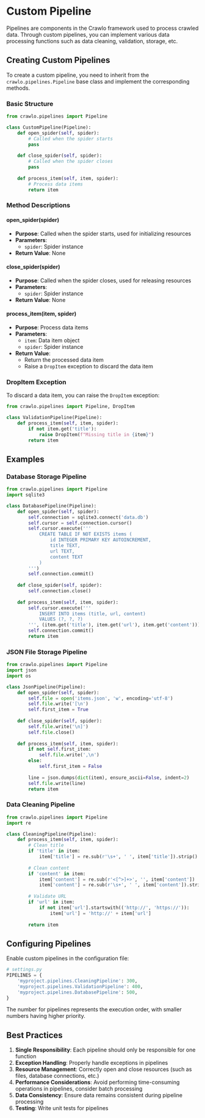 # Custom Pipeline

Pipelines are components in the Crawlo framework used to process crawled data. Through custom pipelines, you can implement various data processing functions such as data cleaning, validation, storage, etc.

## Creating Custom Pipelines

To create a custom pipeline, you need to inherit from the `crawlo.pipelines.Pipeline` base class and implement the corresponding methods.

### Basic Structure

```python
from crawlo.pipelines import Pipeline

class CustomPipeline(Pipeline):
    def open_spider(self, spider):
        # Called when the spider starts
        pass
    
    def close_spider(self, spider):
        # Called when the spider closes
        pass
    
    def process_item(self, item, spider):
        # Process data items
        return item
```

### Method Descriptions

#### open_spider(spider)

- **Purpose**: Called when the spider starts, used for initializing resources
- **Parameters**:
  - `spider`: Spider instance
- **Return Value**: None

#### close_spider(spider)

- **Purpose**: Called when the spider closes, used for releasing resources
- **Parameters**:
  - `spider`: Spider instance
- **Return Value**: None

#### process_item(item, spider)

- **Purpose**: Process data items
- **Parameters**:
  - `item`: Data item object
  - `spider`: Spider instance
- **Return Value**:
  - Return the processed data item
  - Raise a `DropItem` exception to discard the data item

### DropItem Exception

To discard a data item, you can raise the `DropItem` exception:

```python
from crawlo.pipelines import Pipeline, DropItem

class ValidationPipeline(Pipeline):
    def process_item(self, item, spider):
        if not item.get('title'):
            raise DropItem(f"Missing title in {item}")
        return item
```

## Examples

### Database Storage Pipeline

```python
from crawlo.pipelines import Pipeline
import sqlite3

class DatabasePipeline(Pipeline):
    def open_spider(self, spider):
        self.connection = sqlite3.connect('data.db')
        self.cursor = self.connection.cursor()
        self.cursor.execute('''
            CREATE TABLE IF NOT EXISTS items (
                id INTEGER PRIMARY KEY AUTOINCREMENT,
                title TEXT,
                url TEXT,
                content TEXT
            )
        ''')
        self.connection.commit()
    
    def close_spider(self, spider):
        self.connection.close()
    
    def process_item(self, item, spider):
        self.cursor.execute('''
            INSERT INTO items (title, url, content)
            VALUES (?, ?, ?)
        ''', (item.get('title'), item.get('url'), item.get('content')))
        self.connection.commit()
        return item
```

### JSON File Storage Pipeline

```python
from crawlo.pipelines import Pipeline
import json
import os

class JsonPipeline(Pipeline):
    def open_spider(self, spider):
        self.file = open('items.json', 'w', encoding='utf-8')
        self.file.write('[\n')
        self.first_item = True
    
    def close_spider(self, spider):
        self.file.write('\n]')
        self.file.close()
    
    def process_item(self, item, spider):
        if not self.first_item:
            self.file.write(',\n')
        else:
            self.first_item = False
        
        line = json.dumps(dict(item), ensure_ascii=False, indent=2)
        self.file.write(line)
        return item
```

### Data Cleaning Pipeline

```python
from crawlo.pipelines import Pipeline
import re

class CleaningPipeline(Pipeline):
    def process_item(self, item, spider):
        # Clean title
        if 'title' in item:
            item['title'] = re.sub(r'\s+', ' ', item['title']).strip()
        
        # Clean content
        if 'content' in item:
            item['content'] = re.sub(r'<[^>]+>', '', item['content'])  # Remove HTML tags
            item['content'] = re.sub(r'\s+', ' ', item['content']).strip()
        
        # Validate URL
        if 'url' in item:
            if not item['url'].startswith(('http://', 'https://')):
                item['url'] = 'http://' + item['url']
        
        return item
```

## Configuring Pipelines

Enable custom pipelines in the configuration file:

```python
# settings.py
PIPELINES = {
    'myproject.pipelines.CleaningPipeline': 300,
    'myproject.pipelines.ValidationPipeline': 400,
    'myproject.pipelines.DatabasePipeline': 500,
}
```

The number for pipelines represents the execution order, with smaller numbers having higher priority.

## Best Practices

1. **Single Responsibility**: Each pipeline should only be responsible for one function
2. **Exception Handling**: Properly handle exceptions in pipelines
3. **Resource Management**: Correctly open and close resources (such as files, database connections, etc.)
4. **Performance Considerations**: Avoid performing time-consuming operations in pipelines, consider batch processing
5. **Data Consistency**: Ensure data remains consistent during pipeline processing
6. **Testing**: Write unit tests for pipelines